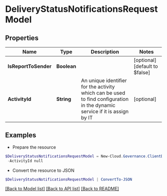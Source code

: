 # DeliveryStatusNotificationsRequestModel
## Properties

Name | Type | Description | Notes
------------ | ------------- | ------------- | -------------
**IsReportToSender** | **Boolean** |  | [optional] [default to $false]
**ActivityId** | **String** | An unique identifier for the activity which can be used to find configuration in the dynamic service if it is assign by IT | [optional] 

## Examples

- Prepare the resource
```powershell
$DeliveryStatusNotificationsRequestModel = New-Cloud.Governance.ClientDeliveryStatusNotificationsRequestModel  -IsReportToSender null `
 -ActivityId null
```

- Convert the resource to JSON
```powershell
$DeliveryStatusNotificationsRequestModel | ConvertTo-JSON
```

[[Back to Model list]](../README.md#documentation-for-models) [[Back to API list]](../README.md#documentation-for-api-endpoints) [[Back to README]](../README.md)

